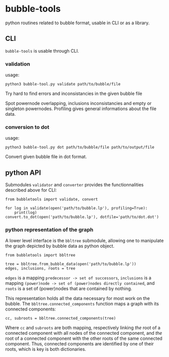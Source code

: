 # bubble-tools
python routines related to bubble format, usable in CLI or as a library.

## CLI
`bubble-tools` is usable through CLI.

### validation
usage:

    python3 bubble-tool.py validate path/to/bubble/file

Try hard to find errors and inconsistancies in the given bubble file

Spot powernode overlapping, inclusions inconsistancies
and empty or singleton powernodes.
Profiling gives general informations about the file data.

### conversion to dot
usage:

    python3 bubble-tool.py dot path/to/bubble/file path/to/output/file

Convert given bubble file in dot format.


## python API
Submodules `validator` and `converter` provides the functionnalities described above for CLI:

    from bubbletools import validate, convert

    for log in validate(open('path/to/bubble.lp'), profiling=True):
        print(log)
    convert.to_dot(open('path/to/bubble.lp'), dotfile='path/to/dot.dot')



### python representation of the graph
A lower level interface is the `bbltree` submodule, allowing one to manipulate the graph depicted by bubble data as python object.

    from bubbletools import bbltree

    tree = bbltree.from_bubble_data(open('path/to/bubble.lp'))
    edges, inclusions, roots = tree

`edges` is a mapping `predecessor -> set of successors`,
`inclusions` is a mapping `(power)node -> set of (power)nodes directly contained`,
and `roots` is a set of (power)nodes that are contained by nothing.

This representation holds all the data necessary for most work on the bubble.
The `bbltree.connected_components` function maps a graph with its connected components:

    cc, subroots = bbltree.connected_components(tree)

Where `cc` and `subroots` are both mapping, respectively linking *the* root of a connected component with all nodes of the connected component,
and *the* root of a connected component with the other roots of the same connected component.
Thus, connected components are identified by one of their roots, which is key is both dictionaries.
